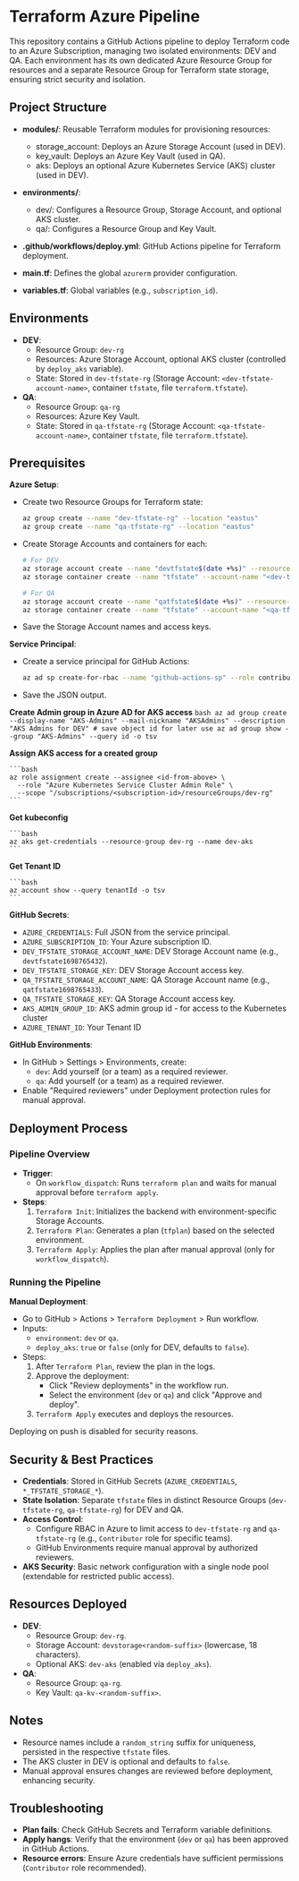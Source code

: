# Terraform Azure Pipeline

This repository contains a GitHub Actions pipeline to deploy Terraform code to an Azure Subscription, managing two isolated environments: DEV and QA. Each environment has its own dedicated Azure Resource Group for resources and a separate Resource Group for Terraform state storage, ensuring strict security and isolation.

## Project Structure
- **modules/**: Reusable Terraform modules for provisioning resources:
  - storage_account: Deploys an Azure Storage Account (used in DEV).
  - key_vault: Deploys an Azure Key Vault (used in QA).
  - aks: Deploys an optional Azure Kubernetes Service (AKS) cluster (used in DEV).
- **environments/**:
  - dev/: Configures a Resource Group, Storage Account, and optional AKS cluster.
  - qa/: Configures a Resource Group and Key Vault.
- **.github/workflows/deploy.yml**: GitHub Actions pipeline for Terraform deployment.

- **main.tf**: Defines the global `azurerm` provider configuration.
- **variables.tf**: Global variables (e.g., `subscription_id`).

## Environments
- **DEV**:
  - Resource Group: `dev-rg`
  - Resources: Azure Storage Account, optional AKS cluster (controlled by `deploy_aks` variable).
  - State: Stored in `dev-tfstate-rg` (Storage Account: `<dev-tfstate-account-name>`, container `tfstate`, file `terraform.tfstate`).
- **QA**:
  - Resource Group: `qa-rg`
  - Resources: Azure Key Vault.
  - State: Stored in `qa-tfstate-rg` (Storage Account: `<qa-tfstate-account-name>`, container `tfstate`, file `terraform.tfstate`).

## Prerequisites
 **Azure Setup**:

   - Create two Resource Groups for Terraform state:
   
     ```bash
     az group create --name "dev-tfstate-rg" --location "eastus"
     az group create --name "qa-tfstate-rg" --location "eastus"
     ```
     
   - Create Storage Accounts and containers for each:
   
     ```bash
     # For DEV
     az storage account create --name "devtfstate$(date +%s)" --resource-group "dev-tfstate-rg" --sku Standard_LRS
     az storage container create --name "tfstate" --account-name "<dev-tfstate-account-name>"
     
     # For QA
     az storage account create --name "qatfstate$(date +%s)" --resource-group "qa-tfstate-rg" --sku Standard_LRS
     az storage container create --name "tfstate" --account-name "<qa-tfstate-account-name>"
     ```
   - Save the Storage Account names and access keys.

**Service Principal**:

   - Create a service principal for GitHub Actions:
   
     ```bash
     az ad sp create-for-rbac --name "github-actions-sp" --role contributor --scopes /subscriptions/<subscription-id> --sdk-auth
     ```
     
   - Save the JSON output.
   
**Create Admin group in Azure AD for AKS access**
    ```bash
    az ad group create --display-name "AKS-Admins" --mail-nickname "AKSAdmins" --description "AKS Admins for DEV"
    # save object id for later use
    az ad group show --group "AKS-Admins" --query id -o tsv
    ```
    
**Assign AKS access for a created group**

    ```bash
    az role assignment create --assignee <id-from-above> \
      --role "Azure Kubernetes Service Cluster Admin Role" \
      --scope "/subscriptions/<subscription-id>/resourceGroups/dev-rg"
    ```
    
**Get kubeconfig**

    ```bash
    az aks get-credentials --resource-group dev-rg --name dev-aks
    ```
    
**Get Tenant ID**

    ```bash
    az account show --query tenantId -o tsv
    ```

**GitHub Secrets**:

   - `AZURE_CREDENTIALS`: Full JSON from the service principal.
   - `AZURE_SUBSCRIPTION_ID`: Your Azure subscription ID.
   - `DEV_TFSTATE_STORAGE_ACCOUNT_NAME`: DEV Storage Account name (e.g., `devtfstate1698765432`).
   - `DEV_TFSTATE_STORAGE_KEY`: DEV Storage Account access key.
   - `QA_TFSTATE_STORAGE_ACCOUNT_NAME`: QA Storage Account name (e.g., `qatfstate1698765433`).
   - `QA_TFSTATE_STORAGE_KEY`: QA Storage Account access key.
   - `AKS_ADMIN_GROUP_ID`: AKS admin group id - for access to the Kubernetes cluster
   - `AZURE_TENANT_ID`: Your Tenant ID

**GitHub Environments**:

   - In GitHub > Settings > Environments, create:
     - `dev`: Add yourself (or a team) as a required reviewer.
     - `qa`: Add yourself (or a team) as a required reviewer.
   - Enable "Required reviewers" under Deployment protection rules for manual approval.

## Deployment Process
### Pipeline Overview
- **Trigger**:
  - On `workflow_dispatch`: Runs `terraform plan` and waits for manual approval before `terraform apply`.
- **Steps**:
  1. `Terraform Init`: Initializes the backend with environment-specific Storage Accounts.
  2. `Terraform Plan`: Generates a plan (`tfplan`) based on the selected environment.
  3. `Terraform Apply`: Applies the plan after manual approval (only for `workflow_dispatch`).

### Running the Pipeline

**Manual Deployment**:
   - Go to GitHub > Actions > `Terraform Deployment` > Run workflow.
   - Inputs:
     - `environment`: `dev` or `qa`.
     - `deploy_aks`: `true` or `false` (only for DEV, defaults to `false`).
   - Steps:
     1. After `Terraform Plan`, review the plan in the logs.
     2. Approve the deployment:
        - Click "Review deployments" in the workflow run.
        - Select the environment (`dev` or `qa`) and click "Approve and deploy".
     3. `Terraform Apply` executes and deploys the resources.
     
Deploying on push is disabled for security reasons.

## Security & Best Practices
- **Credentials**: Stored in GitHub Secrets (`AZURE_CREDENTIALS`, `*_TFSTATE_STORAGE_*`).
- **State Isolation**: Separate `tfstate` files in distinct Resource Groups (`dev-tfstate-rg`, `qa-tfstate-rg`) for DEV and QA.
- **Access Control**: 
  - Configure RBAC in Azure to limit access to `dev-tfstate-rg` and `qa-tfstate-rg` (e.g., `Contributor` role for specific teams).
  - GitHub Environments require manual approval by authorized reviewers.
- **AKS Security**: Basic network configuration with a single node pool (extendable for restricted public access).

## Resources Deployed
- **DEV**:
  - Resource Group: `dev-rg`.
  - Storage Account: `devstorage<random-suffix>` (lowercase, 18 characters).
  - Optional AKS: `dev-aks` (enabled via `deploy_aks`).
- **QA**:
  - Resource Group: `qa-rg`.
  - Key Vault: `qa-kv-<random-suffix>`.

## Notes
- Resource names include a `random_string` suffix for uniqueness, persisted in the respective `tfstate` files.
- The AKS cluster in DEV is optional and defaults to `false`.
- Manual approval ensures changes are reviewed before deployment, enhancing security.

## Troubleshooting
- **Plan fails**: Check GitHub Secrets and Terraform variable definitions.
- **Apply hangs**: Verify that the environment (`dev` or `qa`) has been approved in GitHub Actions.
- **Resource errors**: Ensure Azure credentials have sufficient permissions (`Contributor` role recommended).
